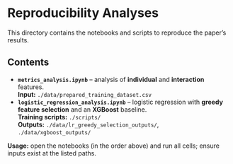 # Reproducibility Analyses

This directory contains the notebooks and scripts to reproduce the paper’s results.

## Contents
- **`metrics_analysis.ipynb`** – analysis of **individual** and **interaction** features.  
  **Input:** `./data/prepared_training_dataset.csv`
- **`logistic_regression_analysis.ipynb`** – logistic regression with **greedy feature selection** and an **XGBoost** baseline.  
  **Training scripts:** `./scripts/`  
  **Outputs:** `./data/lr_greedy_selection_outputs/`, `./data/xgboost_outputs/`

**Usage:** open the notebooks (in the order above) and run all cells; ensure inputs exist at the listed paths.
